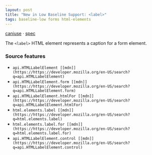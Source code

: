 ```yaml
---
layout: post
title: "New in Low Baseline Support: <label>"
tags: baseline-low forms html-elements
---
```


[caniuse](https://caniuse.com/?search=label) · [spec](https://html.spec.whatwg.org/multipage/forms.html#the-label-element)

The `<label>` HTML element represents a caption for a form element.

### Source features

- ``api.HTMLLabelElement [[mdn]](https://https://developer.mozilla.org/en-US/search?q=api.HTMLLabelElement)``
- ``api.HTMLLabelElement.form [[mdn]](https://https://developer.mozilla.org/en-US/search?q=api.HTMLLabelElement.form)``
- ``api.HTMLLabelElement.htmlFor [[mdn]](https://https://developer.mozilla.org/en-US/search?q=api.HTMLLabelElement.htmlFor)``
- ``html.elements.label [[mdn]](https://https://developer.mozilla.org/en-US/search?q=html.elements.label)``
- ``html.elements.label.for [[mdn]](https://https://developer.mozilla.org/en-US/search?q=html.elements.label.for)``
- ``api.HTMLLabelElement.control [[mdn]](https://https://developer.mozilla.org/en-US/search?q=api.HTMLLabelElement.control)``

